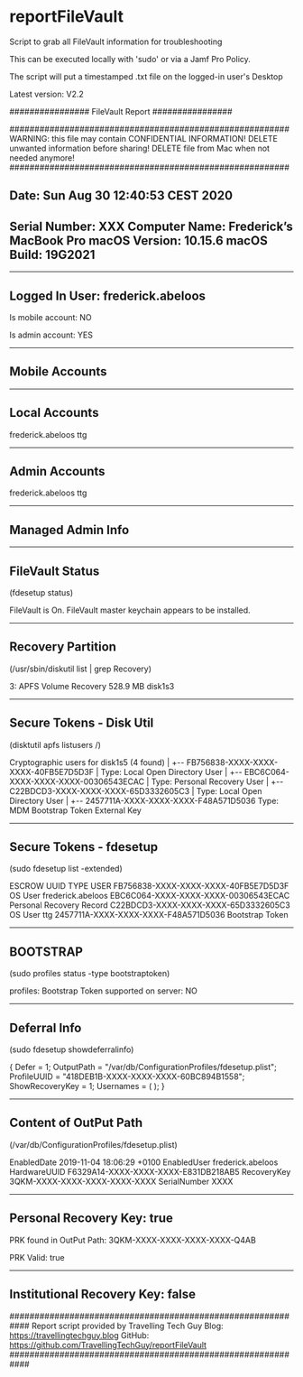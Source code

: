 # reportFileVault
Script to grab all FileVault information for troubleshooting

This can be executed locally with 'sudo' or via a Jamf Pro Policy.

The script will put a timestamped .txt file on the logged-in user's Desktop

Latest version: V2.2

################
FileVault Report
################

########################################################
WARNING: this file may contain CONFIDENTIAL INFORMATION!
DELETE unwanted information before sharing!
DELETE file from Mac when not needed anymore!
########################################################

Date: 	Sun Aug 30 12:40:53 CEST 2020
---------------------------------------------
Serial Number:	XXX
Computer Name:	Frederick’s MacBook Pro
macOS Version:	10.15.6
macOS Build:	19G2021
---------------------------------------------

---------------
Logged In User:	frederick.abeloos
---------------

Is mobile account:	NO

Is admin account:	YES 

---------------
Mobile Accounts
---------------
--------------
Local Accounts
--------------

frederick.abeloos
ttg

--------------
Admin Accounts
--------------

frederick.abeloos
ttg

------------------
Managed Admin Info
------------------

----------------
FileVault Status
----------------
(fdesetup status)

FileVault is On.
FileVault master keychain appears to be installed.

------------------
Recovery Partition
------------------
(/usr/sbin/diskutil list | grep Recovery)

   3:                APFS Volume Recovery                528.9 MB   disk1s3

-------------------------
Secure Tokens - Disk Util
-------------------------
(disktutil apfs listusers /)

Cryptographic users for disk1s5 (4 found)
|
+-- FB756838-XXXX-XXXX-XXXX-40FB5E7D5D3F
|   Type: Local Open Directory User
|
+-- EBC6C064-XXXX-XXXX-XXXX-00306543ECAC
|   Type: Personal Recovery User
|
+-- C22BDCD3-XXXX-XXXX-XXXX-65D3332605C3
|   Type: Local Open Directory User
|
+-- 2457711A-XXXX-XXXX-XXXX-F48A571D5036
    Type: MDM Bootstrap Token External Key
 

------------------------
Secure Tokens - fdesetup
------------------------
(sudo fdesetup list -extended)

ESCROW  UUID                                                                     TYPE USER
        FB756838-XXXX-XXXX-XXXX-40FB5E7D5D3F                                  OS User frederick.abeloos
        EBC6C064-XXXX-XXXX-XXXX-00306543ECAC                 Personal Recovery Record
        C22BDCD3-XXXX-XXXX-XXXX-65D3332605C3                                  OS User ttg
        2457711A-XXXX-XXXX-XXXX-F48A571D5036                          Bootstrap Token

---------
BOOTSTRAP
---------
(sudo profiles status -type bootstraptoken)

profiles: Bootstrap Token supported on server: NO

-------------
Deferral Info
-------------
(sudo fdesetup showdeferralinfo)

{
    Defer = 1;
    OutputPath = "/var/db/ConfigurationProfiles/fdesetup.plist";
    ProfileUUID = "418DEB1B-XXXX-XXXX-XXXX-60BC894B1558";
    ShowRecoveryKey = 1;
    Usernames =     (
    );
}

----------------------
Content of OutPut Path
----------------------
(/var/db/ConfigurationProfiles/fdesetup.plist)

<?xml version="1.0" encoding="UTF-8"?>
<!DOCTYPE plist PUBLIC "-//Apple//DTD PLIST 1.0//EN" "http://www.apple.com/DTDs/PropertyList-1.0.dtd">
<plist version="1.0">
<dict>
	<key>EnabledDate</key>
	<string>2019-11-04 18:06:29 +0100</string>
	<key>EnabledUser</key>
	<string>frederick.abeloos</string>
	<key>HardwareUUID</key>
	<string>F6329A14-XXXX-XXXX-XXXX-E831DB218AB5</string>
	<key>RecoveryKey</key>
	<string>3QKM-XXXX-XXXX-XXXX-XXXX-XXXX</string>
	<key>SerialNumber</key>
	<string>XXXX</string>
</dict>
</plist>

----------------------------
Personal Recovery Key: true
----------------------------

PRK found in OutPut Path:	3QKM-XXXX-XXXX-XXXX-XXXX-Q4AB

PRK Valid:	true

----------------------------------
Institutional Recovery Key: false
----------------------------------



############################################################
Report script provided by Travelling Tech Guy
Blog: https://travellingtechguy.blog
GitHub: https://github.com/TravellingTechGuy/reportFileVault
############################################################

